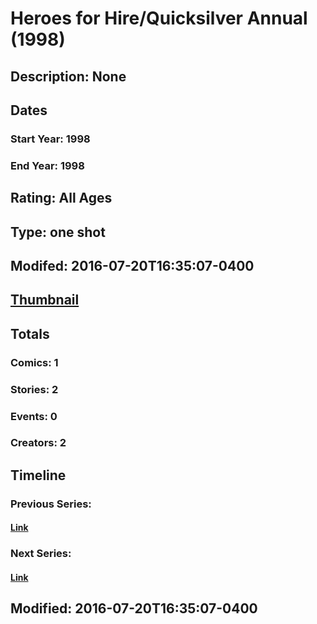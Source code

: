 # Heroes for Hire/Quicksilver Annual (1998)
## Description: None
## Dates
### Start Year: 1998
### End Year: 1998
## Rating: All Ages
## Type: one shot
## Modifed: 2016-07-20T16:35:07-0400
## [Thumbnail](http://i.annihil.us/u/prod/marvel/i/mg/6/a0/578fe04c514c6.jpg)
## Totals
### Comics: 1
### Stories: 2
### Events: 0
### Creators: 2
## Timeline
### Previous Series: 
#### [Link]()
### Next Series: 
#### [Link]()
## Modified: 2016-07-20T16:35:07-0400